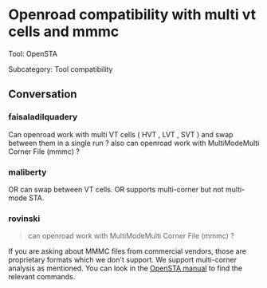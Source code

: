 # Openroad compatibility with multi vt cells and mmmc

Tool: OpenSTA

Subcategory: Tool compatibility

## Conversation

### faisaladilquadery
Can openroad work with multi VT cells ( HVT , LVT , SVT ) and swap between them in a single run ? 
also can openroad work with MultiModeMulti Corner File (mmmc) ?

### maliberty
OR can swap between VT cells.  OR supports multi-corner but not multi-mode STA.

### rovinski
> can openroad work with MultiModeMulti Corner File (mmmc) ?

If you are asking about MMMC files from commercial vendors, those are proprietary formats which we don't support. We support multi-corner analysis as mentioned. You can look in the [OpenSTA manual](https://github.com/The-OpenROAD-Project/OpenSTA/blob/master/doc/OpenSTA.pdf) to find the relevant commands.


